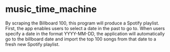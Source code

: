 # music_time_machine
 By scraping the Billboard 100, this program will produce a Spotify playlist. First, the app enables users to select a date in the past to go to. When users specify a date in the format YYYY-MM-DD, the application will automatically go to the billboard date and import the top 100 songs from that date to a fresh new Spotify playlist.
